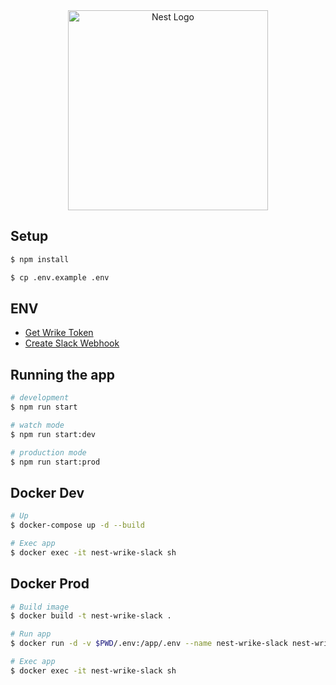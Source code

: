 <div align="center">
  <a href="https://nestjs.com/" target="blank"><img src="https://nestjs.com/img/logo_text.svg" width="320" alt="Nest Logo" /></a>
</div>

## Setup

```bash
$ npm install

$ cp .env.example .env
```

## ENV
* [Get Wrike Token](https://www.wrike.com/frontend/apps/index.html#api)
* [Create Slack Webhook](https://api.slack.com/messaging/webhooks)

## Running the app

```bash
# development
$ npm run start

# watch mode
$ npm run start:dev

# production mode
$ npm run start:prod
```


## Docker Dev

```bash
# Up
$ docker-compose up -d --build

# Exec app
$ docker exec -it nest-wrike-slack sh
```

## Docker Prod

```bash
# Build image
$ docker build -t nest-wrike-slack .

# Run app
$ docker run -d -v $PWD/.env:/app/.env --name nest-wrike-slack nest-wrike-slack node dist/main

# Exec app
$ docker exec -it nest-wrike-slack sh
```
